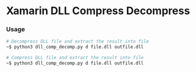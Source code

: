 # Xamarin DLL Compress Decompress

### Usage

```bash
# Decompress DLL file and extract the result into file
~$ python3 dll_comp_decomp.py d file.dll outfile.dll

# Compress DLL file and extract the result into file
~$ python3 dll_comp_decomp.py d file.dll outfile.dll
```
